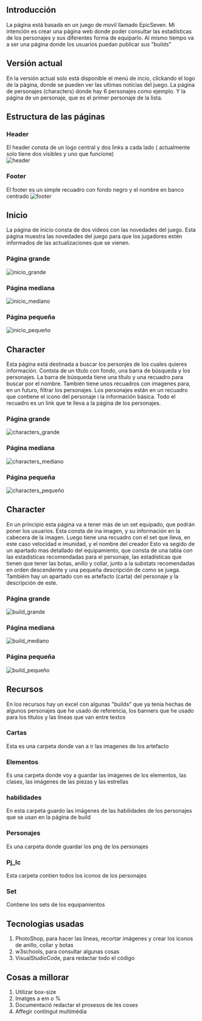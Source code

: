 ## Introducción
La página está basada en un juego de movil llamado EpicSeven. Mi intención es crear una página web donde poder consultar las estadísticas de los personajes y sus diferentes forma de equiparlo. Al mismo tiempo va a ser una página donde los usuarios puedan publicar sus "builds"

## Versión actual
En la versión actual solo está disponible el menú de incio, clickando el logo de la página, donde se pueden ver las ultimas noticias del juego. La página de personajes (characters) donde hay 6 personajes como ejemplo. Y la página de un personaje, que es el primer personaje de la lista.

## Estructura de las páginas
### Header
El header consta de un logo central y dos links a cada lado ( actualmente solo tiene dos visibles y uno que funcione)   
![header](RecursosDocumentacion\header.png)

### Footer
El footer es un simple recuadro con fondo negro y el nombre en banco centrado
![footer](RecursosDocumentacion\footer.png)

## Inicio
La página de inicio consta de dos vídeos con las novedades del juego. Esta página muestra las novedades del juego para que los jugadores estén informados de las actualizaciones que se vienen.

### Página grande
![inicio_grande](RecursosDocumentacion\inicio_grande.png)

### Página mediana
![inicio_mediano](RecursosDocumentacion\inicio_mediano.png)

### Página pequeña
![inicio_pequeño](RecursosDocumentacion\inicio_pequeño.png)

## Character
Esta página está destinada a buscar los personjes de los cuales quieres información. Contsta de un título con fondo, una barra de búsqueda y los personajes.
La barra de búsqueda tiene una título y una recuadro para buscar por el nombre. También tiene unos recuadros con imagenes para, en un futuro, filtrar los personajes.
Los personajes están en un recuadro que contiene el icono del personaje i la información básica. Todo el recuadro es un link que te lleva a la página de los personajes.

### Página grande
![characters_grande](RecursosDocumentacion\characters_grande.png)

### Página mediana
![characters_mediano](RecursosDocumentacion\characters_mediano.png)

### Página pequeña
![characters_pequeño](RecursosDocumentacion\characters_pequeño.png)

## Character
En un principio esta página va a tener más de un set equipado, que podrán poner los usuarios.
Esta consta de ina imagen, y su información en la cabecera de la imagen.
Luego tiene una recuadro con el set que lleva, en este caso velocidad e imunidad, y el nombre del creador
Esto va segido de un apartado mas detallado del equipamiento, que consta de una tabla con las estadísticas recomendadas para el personaje, las estadísticas que tienen que tener las botas, anillo y collar, junto a la substats recomendadas en orden descendente y una pequeña descripción de como se juega. Tambiém hay un apartado con es artefacto (carta) del personaje y la descripción de este.

### Página grande
![build_grande](RecursosDocumentacion\build_grande.png)

### Página mediana
![build_mediano](RecursosDocumentacion\build_mediano.png)

### Página pequeña
![build_pequeño](RecursosDocumentacion\build_pequeño.png)

## Recursos
En los recursos hay un excel con algunas "builds" que ya tenia hechas de algunos personajes que he usado de referencia, los banners que he usado para los títulos y las líneas que van entre textos
### Cartas
Esta es una carpeta donde van a ir las imagenes de los artefacto
### Elementos
Es una carpeta donde voy a guardar las imágenes de los elementos, las clases, las imágenes de las piezas y las estrellas
### habilidades
En esta carpeta guardo las imágenes de las habilidades de los personajes que se usan en la página de build
### Personajes
Es una carpeta donde guardar los png de los personajes
### Pj_Ic
Esta carpeta contien todos los iconos de los personajes
### Set
Contiene los sets de los equipamientos
## Tecnologias usadas
1. PhotoShop, para hacer las líneas, recortar imágenes y crear los iconos de anillo, collar y botas
2. w3schools, para consultar algunas cosas
3. VisualStudioCode, para redactar todo el código

## Cosas a millorar
1. Utilizar box-size
2. Imatges a em o %
3. Documentació redactar el prosesos de les coses 
4. Affegir contingut multimèdia

